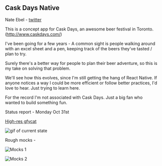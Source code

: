 ## Cask Days Native

Nate Ebel - [twitter](http://twitter.com/nateebel)

This is a concept app for Cask Days, an awesome beer festival in Toronto. (http://www.caskdays.com/)

I've been going for a few years - A common sight is people walking around with an excel sheet and a pen, keeping track of the beers they've tasted / plan to try.

Surely there's a better way for people to plan their beer adventure, so this is my take on solving that problem.

We'll see how this evolves, since I'm still getting the hang of React Native. If anyone notices a way I could be more efficient or follow better practices, I'd love to hear. Just trying to learn here.

For the record I'm not associated with Cask Days. Just a big fan who wanted to build something fun.

Status report - Monday Oct 31st 

[High-res gfycat](https://gfycat.com/WatchfulSecondaryAnteater)

![gif of current state](https://thumbs.gfycat.com/WatchfulSecondaryAnteater-size_restricted.gif)

Rough mocks -

![Mocks 1](http://i.imgur.com/A6g1frP.png "Mocks 1")

![Mocks 2](http://i.imgur.com/J76uuSX.png "Mocks 2")
